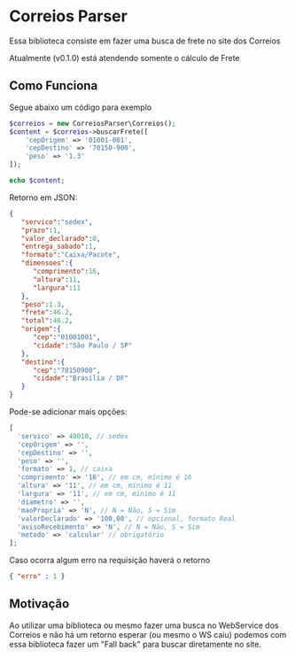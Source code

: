 # Correios Parser

Essa biblioteca consiste em fazer uma busca de frete no site dos Correios

Atualmente (v0.1.0) está atendendo somente o cálculo de Frete

Como Funciona
----------------------

Segue abaixo um código para exemplo

```php
$correios = new CorreiosParser\Correios();
$content = $correios->buscarFrete([
    'cepOrigem' => '01001-001',
    'cepDestino' => '70150-900',
    'peso' => '1.3'
]);

echo $content;
```

Retorno em JSON:

```json
{  
   "servico":"sedex",
   "prazo":1,
   "valor_declarado":0,
   "entrega_sabado":1,
   "formato":"Caixa/Pacote",
   "dimensoes":{  
      "comprimento":16,
      "altura":11,
      "largura":11
   },
   "peso":1.3,
   "frete":46.2,
   "total":46.2,
   "origem":{  
      "cep":"01001001",
      "cidade":"São Paulo / SP"
   },
   "destino":{  
      "cep":"70150900",
      "cidade":"Brasília / DF"
   }
}
```

Pode-se adicionar mais opções:

```php
[
  'servico' => 40010, // sedex
  'cepOrigem' => '',
  'cepDestino' => '',
  'peso' => '',
  'formato' => 1, // caixa
  'comprimento' => '16', // em cm, mínimo é 16
  'altura' => '11', // em cm, mínimo é 11
  'largura' => '11', // em cm, mínimo é 11
  'diametro' => '',
  'maoPropria' => 'N', // N = Não, S = Sim
  'valorDeclarado' => '100,00', // opcional, formato Real
  'avisoRecebimento' => 'N', // N = Não, S = Sim
  'metodo' => 'calcular' // obrigatório
];
```

Caso ocorra algum erro na requisição haverá o retorno

```json
{ "erro" : 1 }
```



Motivação
------------------------

Ao utilizar uma biblioteca ou mesmo fazer uma busca no WebService dos Correios e não há um retorno esperar (ou mesmo o
WS caiu) podemos com essa biblioteca fazer um "Fall back" para buscar diretamente no site.